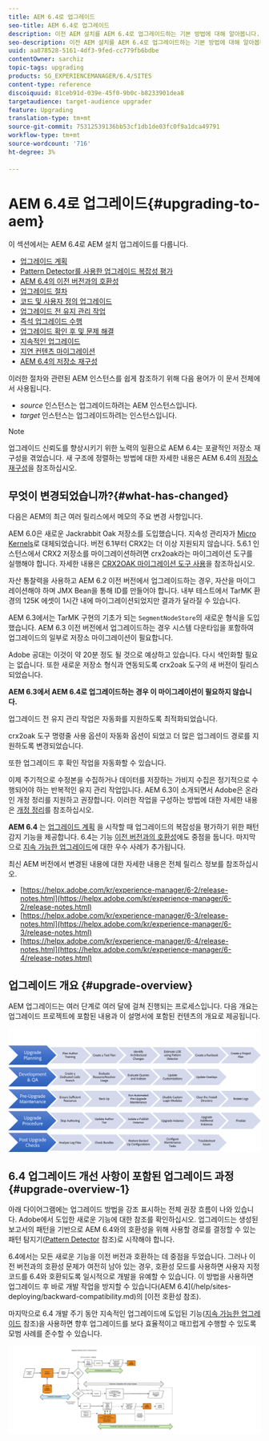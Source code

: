 ```yaml
---
title: AEM 6.4로 업그레이드
seo-title: AEM 6.4로 업그레이드
description: 이전 AEM 설치를 AEM 6.4로 업그레이드하는 기본 방법에 대해 알아봅니다.
seo-description: 이전 AEM 설치를 AEM 6.4로 업그레이드하는 기본 방법에 대해 알아봅니다.
uuid: aa878528-5161-4df3-9fed-cc779fb6bdbe
contentOwner: sarchiz
topic-tags: upgrading
products: SG_EXPERIENCEMANAGER/6.4/SITES
content-type: reference
discoiquuid: 81ceb91d-039e-45f0-9b0c-b8233901dea8
targetaudience: target-audience upgrader
feature: Upgrading
translation-type: tm+mt
source-git-commit: 75312539136bb53cf1db1de03fc0f9a1dca49791
workflow-type: tm+mt
source-wordcount: '716'
ht-degree: 3%

---
```



# AEM 6.4로 업그레이드{#upgrading-to-aem}

이 섹션에서는 AEM 6.4로 AEM 설치 업그레이드를 다룹니다.

* [업그레이드 계획](/help/sites-deploying/upgrade-planning.md)
* [Pattern Detector를 사용한 업그레이드 복잡성 평가](/help/sites-deploying/pattern-detector.md)
* [AEM 6.4의 이전 버전과의 호환성](/help/sites-deploying/backward-compatibility.md)
* [업그레이드 절차](/help/sites-deploying/upgrade-procedure.md)
* [코드 및 사용자 정의 업그레이드](/help/sites-deploying/upgrading-code-and-customizations.md)
* [업그레이드 전 유지 관리 작업](/help/sites-deploying/pre-upgrade-maintenance-tasks.md)
* [즉석 업그레이드 수행](/help/sites-deploying/in-place-upgrade.md)
* [업그레이드 확인 후 및 문제 해결](/help/sites-deploying/post-upgrade-checks-and-troubleshooting.md)
* [지속적인 업그레이드](/help/sites-deploying/sustainable-upgrades.md)
* [지연 컨텐츠 마이그레이션](/help/sites-deploying/lazy-content-migration.md)
* [AEM 6.4의 저장소 재구성](/help/sites-deploying/repository-restructuring.md)

이러한 절차와 관련된 AEM 인스턴스를 쉽게 참조하기 위해 다음 용어가 이 문서 전체에서 사용됩니다.

* *source* 인스턴스는 업그레이드하려는 AEM 인스턴스입니다.
* *target* 인스턴스는 업그레이드하려는 인스턴스입니다.

>[!NOTE]
>
>업그레이드 신뢰도를 향상시키기 위한 노력의 일환으로 AEM 6.4는 포괄적인 저장소 재구성을 겪었습니다. 새 구조에 정렬하는 방법에 대한 자세한 내용은 AEM 6.4의 [저장소 재구성](/help/sites-deploying/repository-restructuring.md)을 참조하십시오.

## 무엇이 변경되었습니까?{#what-has-changed}

다음은 AEM의 최근 여러 릴리스에서 메모의 주요 변경 사항입니다.

AEM 6.0은 새로운 Jackrabbit Oak 저장소를 도입했습니다. 지속성 관리자가 [Micro Kernels](/help/sites-deploying/recommended-deploys.md)로 대체되었습니다. 버전 6.1부터 CRX2는 더 이상 지원되지 않습니다. 5.6.1 인스턴스에서 CRX2 저장소를 마이그레이션하려면 crx2oak라는 마이그레이션 도구를 실행해야 합니다. 자세한 내용은 [CRX2OAK 마이그레이션 도구 사용](/help/sites-deploying/using-crx2oak.md)을 참조하십시오.

자산 통찰력을 사용하고 AEM 6.2 이전 버전에서 업그레이드하는 경우, 자산을 마이그레이션해야 하며 JMX Bean을 통해 ID를 만들어야 합니다. 내부 테스트에서 TarMK 환경의 125K 에셋이 1시간 내에 마이그레이션되었지만 결과가 달라질 수 있습니다.

AEM 6.3에서는 TarMK 구현의 기초가 되는 `SegmentNodeStore`의 새로운 형식을 도입했습니다. AEM 6.3 이전 버전에서 업그레이드하는 경우 시스템 다운타임을 포함하여 업그레이드의 일부로 저장소 마이그레이션이 필요합니다.

Adobe 공대는 이것이 약 20분 정도 될 것으로 예상하고 있습니다. 다시 색인화할 필요는 없습니다. 또한 새로운 저장소 형식과 연동되도록 crx2oak 도구의 새 버전이 릴리스되었습니다.

**AEM 6.3에서 AEM 6.4로 업그레이드하는 경우 이 마이그레이션이 필요하지 않습니다.**

업그레이드 전 유지 관리 작업은 자동화를 지원하도록 최적화되었습니다.

crx2oak 도구 명령줄 사용 옵션이 자동화 옵션이 되었고 더 많은 업그레이드 경로를 지원하도록 변경되었습니다.

또한 업그레이드 후 확인 작업을 자동화할 수 있습니다.

이제 주기적으로 수정본을 수집하거나 데이터를 저장하는 가비지 수집은 정기적으로 수행되어야 하는 반복적인 유지 관리 작업입니다. AEM 6.3이 소개되면서 Adobe은 온라인 개정 정리를 지원하고 권장합니다. 이러한 작업을 구성하는 방법에 대한 자세한 내용은 [개정 정리](/help/sites-deploying/revision-cleanup.md)를 참조하십시오.

**AEM 6.4** 는  [업그레이드 계획](/help/sites-deploying/pattern-detector.md) 을 시작할 때 업그레이드의 복잡성을 평가하기 위한 패턴 감지 기능을 제공합니다. 6.4는 기능 [이전 버전과의 호환성](/help/sites-deploying/backward-compatibility.md)에도 중점을 둡니다. 마지막으로 [지속 가능한 업그레이드](/help/sites-deploying/sustainable-upgrades.md)에 대한 우수 사례가 추가됩니다.

최신 AEM 버전에서 변경된 내용에 대한 자세한 내용은 전체 릴리스 정보를 참조하십시오.

* [https://helpx.adobe.com/kr/experience-manager/6-2/release-notes.html](https://helpx.adobe.com/kr/experience-manager/6-2/release-notes.html)
* [https://helpx.adobe.com/kr/experience-manager/6-3/release-notes.html](https://helpx.adobe.com/kr/experience-manager/6-3/release-notes.html)
* [https://helpx.adobe.com/kr/experience-manager/6-4/release-notes.html](https://helpx.adobe.com/kr/experience-manager/6-4/release-notes.html)

## 업그레이드 개요 {#upgrade-overview}

AEM 업그레이드는 여러 단계로 여러 달에 걸쳐 진행되는 프로세스입니다. 다음 개요는 업그레이드 프로젝트에 포함된 내용과 이 설명서에 포함된 컨텐츠의 개요로 제공됩니다.

![screen_shot_2018-03-30at80708am](assets/screen_shot_2018-03-30at80708am.png)

## 6.4 업그레이드 개선 사항이 포함된 업그레이드 과정 {#upgrade-overview-1}

아래 다이어그램에는 업그레이드 방법을 강조 표시하는 전체 권장 흐름이 나와 있습니다. Adobe에서 도입한 새로운 기능에 대한 참조를 확인하십시오. 업그레이드는 생성된 보고서의 패턴을 기반으로 AEM 6.4와의 호환성을 위해 사용할 경로를 결정할 수 있는 패턴 탐지기([Pattern Detector](/help/sites-deploying/pattern-detector.md) 참조)로 시작해야 합니다.

6.4에서는 모든 새로운 기능을 이전 버전과 호환하는 데 중점을 두었습니다. 그러나 이전 버전과의 호환성 문제가 여전히 남아 있는 경우, 호환성 모드를 사용하면 사용자 지정 코드를 6.4와 호환되도록 일시적으로 개발을 유예할 수 있습니다. 이 방법을 사용하면 업그레이드 후 바로 개발 작업을 방지할 수 있습니다(AEM 6.4](/help/sites-deploying/backward-compatibility.md)의 [이전 호환성 참조).

마지막으로 6.4 개발 주기 동안 지속적인 업그레이드에 도입된 기능([지속 가능한 업그레이드](/help/sites-deploying/sustainable-upgrades.md) 참조)을 사용하면 향후 업그레이드를 보다 효율적이고 매끄럽게 수행할 수 있도록 모범 사례를 준수할 수 있습니다.

![6_4_upgrade_overviewflowflowchart-newpage3](assets/6_4_upgrade_overviewflowchart-newpage3.png)

